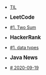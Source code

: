 <!-- docs/_sidebar.md 

* [Home](/)
* [Guide](guide.md)-->

* [TIL](/)

- **<big>LeetCode</big>**
* [#1. Two Sum](/LeetCode/twoSum.md)

- **<big>HackerRank</big>**
* [#1. data types](/HackerRank/day1_data_types.md)

- **<big>Java News</big>**
* [# 2020-09-19](/JavaNews/first.md)